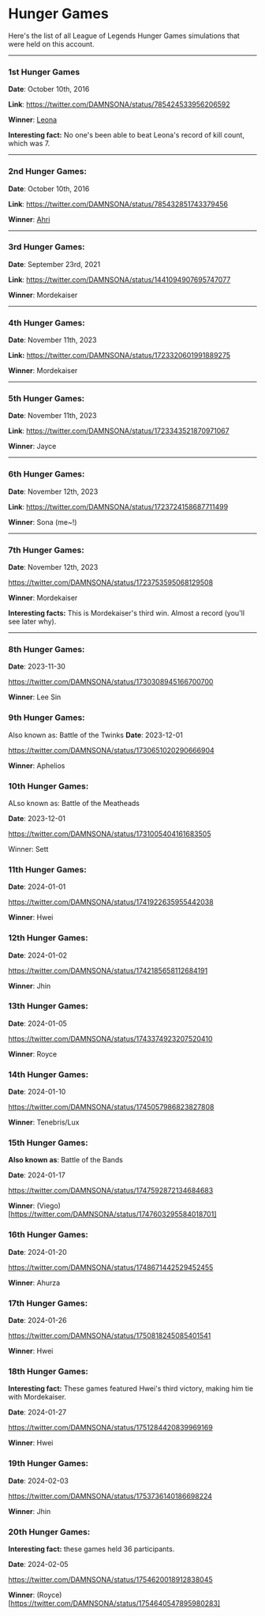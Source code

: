# Hunger Games

Here's the list of all League of Legends Hunger Games simulations that were held on this account.

---


### 1st Hunger Games

**Date**: October 10th, 2016

**Link**: <https://twitter.com/DAMNSONA/status/785424533956206592>

**Winner**: [Leona](https://twitter.com/DAMNSONA/status/785430228944482304)

**Interesting fact:** No one's been able to beat Leona's record of kill count, which was 7.

---

### 2nd Hunger Games:

**Date**: October 10th, 2016

**Link**: <https://twitter.com/DAMNSONA/status/785432851743379456>

**Winner**: [Ahri](https://twitter.com/DAMNSONA/status/785439904981483520)

---

### 3rd Hunger Games:

**Date**: September 23rd, 2021

**Link**: <https://twitter.com/DAMNSONA/status/1441094907695747077>

**Winner**: Mordekaiser 

---

### 4th Hunger Games:

**Date**: November 11th, 2023

**Link:** <https://twitter.com/DAMNSONA/status/1723320601991889275>

**Winner**: Mordekaiser

---

### 5th Hunger Games:

**Date**: November 11th, 2023

**Link**: <https://twitter.com/DAMNSONA/status/1723343521870971067>

**Winner**: Jayce

---

### 6th Hunger Games:

**Date**: November 12th, 2023

**Link**: <https://twitter.com/DAMNSONA/status/1723724158687711499>

**Winner**: Sona (me~!)

---

### 7th Hunger Games:

**Date**: November 12th, 2023

https://twitter.com/DAMNSONA/status/1723753595068129508 

**Winner**: Mordekaiser

**Interesting facts:** This is Mordekaiser's third win. Almost a record (you'll see later why).

---

### 8th Hunger Games:
**Date**: 2023-11-30

https://twitter.com/DAMNSONA/status/1730308945166700700 

**Winner**: Lee Sin

### 9th Hunger Games:
Also known as: Battle of the Twinks
**Date**: 2023-12-01

https://twitter.com/DAMNSONA/status/1730651020290666904 

**Winner**: Aphelios

### 10th Hunger Games:
ALso known as: Battle of the Meatheads

**Date**: 2023-12-01

https://twitter.com/DAMNSONA/status/1731005404161683505 

Winner: Sett

### 11th Hunger Games:

**Date**: 2024-01-01

https://twitter.com/DAMNSONA/status/1741922635955442038

**Winner**: Hwei

### 12th Hunger Games:

**Date**: 2024-01-02

https://twitter.com/DAMNSONA/status/1742185658112684191 

**Winner**: Jhin

### 13th Hunger Games:

**Date**: 2024-01-05

https://twitter.com/DAMNSONA/status/1743374923207520410

**Winner**: Royce

### 14th Hunger Games:

**Date**: 2024-01-10

https://twitter.com/DAMNSONA/status/1745057986823827808

**Winner**: Tenebris/Lux

### 15th Hunger Games:
**Also known as**: Battle of the Bands

**Date**:  2024-01-17

https://twitter.com/DAMNSONA/status/1747592872134684683

**Winner**: (Viego)[https://twitter.com/DAMNSONA/status/1747603295584018701]

### 16th Hunger Games:

**Date**: 2024-01-20

https://twitter.com/DAMNSONA/status/1748671442529452455

**Winner**: Ahurza

### 17th Hunger Games:

**Date**: 2024-01-26

https://twitter.com/DAMNSONA/status/1750818245085401541 

**Winner**: Hwei

### 18th Hunger Games:
**Interesting fact:** These games featured Hwei's third victory, making him tie with Mordekaiser.

**Date**: 2024-01-27

https://twitter.com/DAMNSONA/status/1751284420839969169 

**Winner**: Hwei

### 19th Hunger Games:

**Date**: 2024-02-03

https://twitter.com/DAMNSONA/status/1753736140186698224 

**Winner**: Jhin

### 20th Hunger Games:
**Interesting fact:** these games held 36 participants.

**Date**: 2024-02-05

https://twitter.com/DAMNSONA/status/1754620018912838045 

**Winner**: (Royce)[https://twitter.com/DAMNSONA/status/1754640547895980283]
